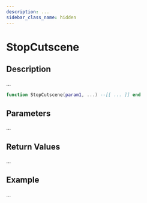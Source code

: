 ```yaml
---
description: ...
sidebar_class_name: hidden
---
```


# StopCutscene

## Description

...

```lua
function StopCutscene(param1, ...) --[[ ... ]] end
```

## Parameters

...

## Return Values

...

## Example

...

